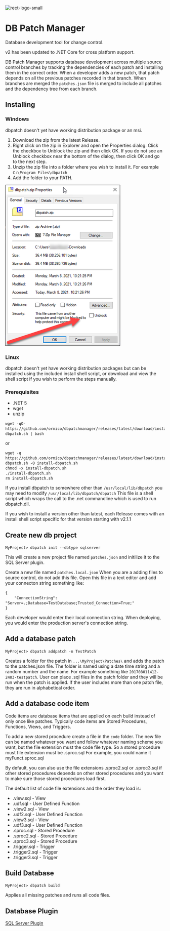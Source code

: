 ![rect-logo-small](https://user-images.githubusercontent.com/1731364/110421365-60dec400-806b-11eb-9a53-d783ca935042.png)
# DB Patch Manager
Database development tool for change control.

v2 has been updated to .NET Core for cross platform support.

DB Patch Manager supports database development across multiple source control branches by tracking the dependencies of each patch and installing them in the correct order. When a developer adds a new patch, that patch depends on all the previous patches recorded in that branch. When branches are merged the `patches.json` file is merged to include all patches and the dependency tree from each branch. 

## Installing
### Windows
dbpatch doesn't yet have working distribution package or an msi.

1. Download the zip from the latest Release.
2. Right click on the zip in Explorer and open the Properties dialog. Click the checkbox to Unblock the zip and then click OK. If you do not see an Unblock checkbox near the bottom of the dialog, then click OK and go to the next step.
3. Unzip the zip file into a folder where you wish to install it. For example `C:\Program Files\dbpatch`
4. Add the folder to your PATH.

![image](docs/unblock-zip.png)

### Linux
dbpatch doesn't yet have working distribution packages but can be installed using the included install shell script, or download and view the shell script if you wish to perform the steps manually.

### Prerequisites
* .NET 5
* wget
* unzip

```
wget -qO- https://github.com/ormico/dbpatchmanager/releases/latest/download/install-dbpatch.sh | bash
```

or

```
wget -q https://github.com/ormico/dbpatchmanager/releases/latest/download/install-dbpatch.sh -O install-dbpatch.sh
chmod +x install-dbpatch.sh
./install-dbpatch.sh
rm install-dbpatch.sh
```

If you install dbpatch to somewhere other than `/usr/local/lib/dbpatch` you may need to modify `/usr/local/lib/dbpatch/dbpatch` This file is a shell script which wraps the call to the .net commandline which is used to run dbpatch.dll.

If you wish to install a version other than latest, each Release comes with an install shell script specific for that version starting with v2.1.1

## Create new db project
```MyProject> dbpatch init --dbtype sqlserver```

This will create a new project file named `patches.json` and initilize it to the SQL Server plugin.

Create a new file named `patches.local.json` When you are a adding files to source control, do not add this file. Open this file in a text editor and add your connecton string something like:

```
{
    "ConnectionString": "Server=.;Database=TestDatabase;Trusted_Connection=True;"
}
```

Each developer would enter their local connection string. When deploying, you would enter the production server's connection string.

## Add a database patch
```MyProject> dbpatch addpatch -n TestPatch```

Creates a folder for the patch in `...\MyProject\Patches\` and adds the patch to the patches.json file. The folder is named using a date time string and a random number and the name. For example something like `201708011412-2403-testpatch`. User can place .sql files in the patch folder and they will be run when the patch is applied. If the user includes more than one patch file, they are run in alphabetical order.

## Add a database code item
Code items are database items that are applied on each build instead of only once like patches. Typically code items are Stored Procedures, Functions, Views, and Triggers.

To add a new stored procedure create a file in the `code` folder. The new file can be named whatever you want and follow whatever naming scheme you want, but the file extension must the code file type. So a stored procedure must file extension must be .sproc.sql For example, you could name it myFunct.sproc.sql

By default, you can also use the file extensions .sproc2.sql or .sproc3.sql if other stored procedures depends on other stored procedures and you want to make sure those stored procedures load first. 

The default list of code file extensions and the order they load is:
* .view.sql - View
* .udf.sql - User Defined Function
* .view2.sql - View
* .udf2.sql - User Defined Function
* .view3.sql - View
* .udf3.sql - User Defined Function
* .sproc.sql - Stored Procedure
* .sproc2.sql - Stored Procedure
* .sproc3.sql - Stored Procedure
* .trigger.sql - Trigger
* .trigger2.sql - Trigger
* .trigger3.sql - Trigger

## Build Database
```MyProject> dbpatch build```

Applies all missing patches and runs all code files.

## Database Plugin
[SQL Server Plugin](https://github.com/ormico/dbpatchmanager-sqlserver)
